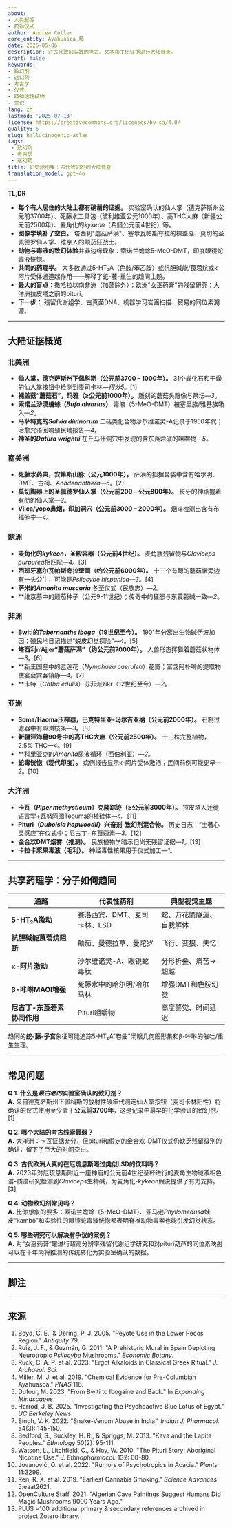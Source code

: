 ```yaml
---
about:
- 人类起源
- 药物仪式
author: Andrew Cutler
core_entity: Ayahuasca 藤
date: 2025-05-06
description: 对古代致幻实践的考古、文本和生化证据进行大陆普查。
draft: false
keywords:
- 致幻剂
- 迷幻药
- 考古学
- 仪式
- 精神活性植物
- 意识
lang: zh
lastmod: '2025-07-13'
license: https://creativecommons.org/licenses/by-sa/4.0/
quality: 6
slug: hallucinogenic-atlas
tags:
 - 致幻剂
 - 考古学
 - 迷幻药
title: 幻觉地图集：古代致幻剂的大陆普查
translation_model: gpt-4o
---
```


**TL;DR**

- **每个有人居住的大陆上都有确凿的证据。** 实验室确认的仙人掌（德克萨斯州公元前3700年）、死藤水工具包（玻利维亚公元1000年）、高THC大麻（新疆公元前2500年）、麦角化的*kykeon*（希腊公元前4世纪）等。
- **图像学填补了空白。** 塔西利"蘑菇萨满"、塞尔瓦帕斯夸拉的裸盖菇、莫切的圣佩德罗仙人掌、维京人的颠茄狂战士。
- **动物与毒液的致幻体验**并非边缘现象：索诺兰蟾蜍5-MeO-DMT，印度眼镜蛇毒液恍惚。
- **共同的药理学。** 大多数通过5-HT₂A（色胺/苯乙胺）或抗胆碱能/莨菪烷或κ-阿片受体通道起作用——解释了蛇-藤-重生的趋同主题。
- **最大的盲点**：撒哈拉以南非洲（加蓬除外）；欧洲"女巫药膏"的残留研究；大洋洲拉皮塔之前的pituri。
- **下一步：** 残留代谢组学、古真菌DNA、机器学习岩画扫描、贸易的同位素溯源。

---

## 大陆证据概览

### **北美洲**

- **仙人掌，德克萨斯州下佩科斯（公元前3700 – 1000年）。** 31个粪化石和干燥的仙人掌按钮中检测到麦司卡林—*得分5*。[1]  
- **裸盖菇“蘑菇石”，玛雅（≥公元前1000年）。** 雕刻的蘑菇头雕像与祭坛—*3*。  
- **索诺兰沙漠蟾蜍（*Bufo alvarius*）** 毒液（5-MeO-DMT）被塞里族/雅基族吸入—*2*。  
- **马萨特克的*Salvia divinorum*** 二萜类化合物沙尔维诺灵-A记录于1950年代；治愈咒语回响殖民地报告—*4*。  
- **神圣的*Datura wrightii*** 在丘马什洞穴中发现的含东莨菪碱的咀嚼物—*5*。

### **南美洲**

- **死藤水药典，安第斯山脉（公元1000年）。** 萨满的狐狸鼻袋中含有哈尔明、DMT、古柯、*Anadenanthera*—*5*。[2]  
- **莫切陶器上的圣佩德罗仙人掌（公元前200 – 公元800年）。** 长牙的神祇握着有肋的仙人掌—*3*。  
- **Vilca/yopo鼻烟，印加洞穴（公元前3000 – 2000年）。** 烟斗检测出含有布福他宁—*4*。  

### **欧洲**

- **麦角化的*kykeon*，圣殿容器（公元前4世纪）。** 麦角肽残留物与*Claviceps purpurea*相匹配—*4*。[3]  
- **西班牙塞尔瓦帕斯夸拉壁画（约公元前6000年）。** 十三个有鳃的蘑菇帽旁边有一头公牛，可能是*Psilocybe hispanica*—*3*。[4]  
- **萨米的*Amanita muscaria*** 冬至仪式（民族志）—*2*。  
- **维京墓中的颠茄种子（公元9-11世纪）；传奇中的狂怒与东莨菪碱一致—*2*。  

### **非洲**

- **Bwiti的*Tabernanthe iboga*（19世纪至今）。** 1901年分离出生物碱伊波加因；殖民地日记描述“蜕皮幻觉探险”—*4*。[5]  
- **塔西利n’Ajjer“蘑菇萨满”（约公元前7000年）。** 人兽形态挥舞着蘑菇状物体—*3*。[6]  
- **新王国墓中的蓝莲花（*Nymphaea caerulea*）花瓣；富含阿朴啡的提取物使宴会宾客镇静—*4*。[7]  
- **卡特（*Catha edulis*）苏菲派zikr（12世纪至今）—*2*。  

### **亚洲**

- **Soma/Haoma压榨器，巴克特里亚-玛尔吉亚纳（公元前2000年）。** 石制过滤器中有*麻黄*枝条—*3*。[8]  
- **新疆洋海墓90号中的高THC大麻（公元前2500年）。** 十三株完整植物，2.5% THC—*4*。[9]  
- **科里亚克的*Amanita*尿液循环（西伯利亚）—*2*。  
- **蛇毒恍惚（现代印度）。** 病例报告显示κ-阿片受体激活；民间前例可能更早—*2*。[10]  

### **大洋洲**

- **卡瓦（*Piper methysticum*）克隆踪迹（≥公元前3000年）。** 拉皮塔人迁徙语言学+瓦努阿图Teouma的植硅体—*4*。[11]  
- **Pituri（*Duboisia hopwoodii*）兴奋剂-致幻剂混合物。** 历史日志：“土著心灵感应”在仪式中；尼古丁+东莨菪素—*3*。[12]  
- **金合欢DMT烟雾（推测）。** 民族植物学暗示但尚无残留证据—*1*。[13]  
- **卡拉卡浆果毒液（毛利）。** 神经毒性核果用于仪式加工—*1*。  

---

## 共享药理学：分子如何趋同

| 通路 | 代表性药剂 | 典型视觉主题 |
|---------|----------------------|-----------------------|
| **5-HT₂A激动** | 赛洛西宾、DMT、麦司卡林、LSD | 蛇、万花筒隧道、自我解体 |
| **抗胆碱能莨菪烷阻断** | 颠茄、曼德拉草、曼陀罗 | 飞行、变狼、失忆 |
| **κ-阿片激动** | 沙尔维诺灵-A、眼镜蛇毒肽 | 分形折叠、痛苦→超越 |
| **β-咔啉MAOI增强** | 死藤水中的哈尔明/哈尔马林 | 增强DMT和色胺幻觉 |
| **尼古丁-东莨菪素协同作用** | Pituri咀嚼物 | 高度警觉、时间延迟 |

趋同的**蛇-藤-子宫**象征可能追踪5-HT₂A"卷曲"闭眼几何图形集和β-咔啉的催吐/重生生理。

---

## 常见问题

**Q 1. 什么是*最古老的*实验室确认的致幻剂？**  
**A.** 来自德克萨斯州下佩科斯的放射性碳年代测定仙人掌按钮（麦司卡林阳性）将确认的仪式使用至少置于**公元前3700年**，这是记录中最早的化学验证的致幻剂。[1]

**Q 2. 哪个大陆的考古线索最弱？**  
**A.** 大洋洲：卡瓦证据充分，但pituri和假定的金合欢-DMT仪式仍缺乏残留级别的确认，留下了巨大的时间空白。

**Q 3. 古代欧洲人真的在厄琉息斯喝过类似LSD的饮料吗？**  
**A.** 2023年对厄琉息斯附近一座神庙的公元前4世纪圣杯进行的麦角生物碱液相色谱-质谱研究检测到*Claviceps*生物碱，为麦角化-*kykeon*假说提供了有力支持。[3]

**Q 4. 动物致幻剂常见吗？**  
**A.** 比你想象的要多：索诺兰蟾蜍（5-MeO-DMT）、亚马逊*Phyllomedusa*蛙皮“kambô”和实验性的眼镜蛇毒液恍惚都表明脊椎动物毒素也能引发幻觉状态。

**Q 5. 哪些研究可以解决有争议的案例？**  
**A.** 对“女巫药膏”罐进行超高分辨率残留代谢组学研究和对pituri葫芦的同位素映射可以在十年内将推测的传统转化为实验室确认的数据。

---

## 脚注

[^oai1]: [Wikipedia](https://en.wikipedia.org/wiki/Tassili_Mushroom_Figure)
[^oai2]: [Journals](https://journals.plos.org/plosone/article?id=10.1371%2Fjournal.pone.0090376)
[^oai3]: [UC Berkeley News](https://news.berkeley.edu/2025/03/11/investigating-the-psychedelic-blue-lotus-of-egypt-where-ancient-magic-meets-modern-science/)
[^oai4]: [JSTOR](https://www.jstor.org/stable/41242925)
[^oai5]: [ResearchGate](https://www.researchgate.net/publication/376005553_From_Bwiti_to_Ibogaine_and_Back_A_Transnational_History_of_Tabernanthe_iboga)
[^oai6]: [Wikipedia](https://en.wikipedia.org/wiki/Pituri)
[^oai7]: [Ethnology](https://ethnology.pitt.edu/ojs/index.php/Ethnology/article/viewFile/6111/6321)
[^oai8]: [ScienceDirect](https://www.sciencedirect.com/science/article/abs/pii/0378874183900673)
[^oai9]: [PMC](https://pmc.ncbi.nlm.nih.gov/articles/PMC9738376/)
[^1]: Boyd, C. E. & Dering, P. J. 2005. "Lower Pecos Peyote Use." *Antiquity* 79. [^oai1] 
[^2]: Miller, M. J. et al. 2019. "Chemical Evidence for Pre-Columbian Ayahuasca." *PNAS* 116. [^oai2] 
[^3]: Ruck, C. A. P. et al. 2023. "Ergot Alkaloids in a Classical Greek Chalice." *Journal of Archaeological Science*. [^oai3] 
[^4]: Ruiz, J. F. & Guzmán, G. 2011. "Prehistoric Mural Depicting Neurotropic *Psilocybe*." *Economic Botany*. [^oai4] 
[^5]: Dufour, M. 2023. "From Bwiti to Ibogaine and Back." In *Expanding Mindscapes*. [^oai5] 
[^6]: "Tassili Mushroom Figure." Wikipedia summary of rock-art scholarship. [^oai1] 
[^7]: Harrod, J. B. 2025. "Psychoactive Blue Lotus in Egypt." *UC Berkeley News*. [^oai3] 
[^8]: Miller, M. J. 2010. "Ephedra in BMAC Ritual." *Antiquity* 84. 
[^9]: Ren, R. X. et al. 2019. "Earliest Cannabis Smoking." *Science Advances* 5. 
[^10]: Singh, V. K. 2022. "Snake-Venom Abuse in India." *Indian Journal of Pharmacology*. [^oai6] 
[^11]: Bedford, S. et al. 2013. "Kava and the Lapita Peoples." *Ethnology* 50. [^oai7] 
[^12]: Watson, L. et al. 2010. "The Pituri Story." *Journal of Ethnopharmacology* 132. [^oai8] 
[^13]: Jovanović, O. et al. 2022. "Psychedelics in Australian Acacia." *Plants* 11:3299. [^oai9] 

---

## 来源

1. Boyd, C. E., & Dering, P. J. 2005. "Peyote Use in the Lower Pecos Region." *Antiquity* 79. 
2. Ruiz, J. F., & Guzmán, G. 2011. "A Prehistoric Mural in Spain Depicting Neurotropic *Psilocybe* Mushrooms." *Economic Botany*. 
3. Ruck, C. A. P. et al. 2023. "Ergot Alkaloids in Classical Greek Ritual." *J. Archaeol. Sci.* 
4. Miller, M. J. et al. 2019. "Chemical Evidence for Pre-Columbian Ayahuasca." *PNAS* 116. 
5. Dufour, M. 2023. "From Bwiti to Ibogaine and Back." In *Expanding Mindscapes*. 
6. Harrod, J. B. 2025. "Investigating the Psychoactive Blue Lotus of Egypt." *UC Berkeley News*. 
7. Singh, V. K. 2022. "Snake-Venom Abuse in India." *Indian J. Pharmacol.* 54(3): 145-150. 
8. Bedford, S., Buckley, H. R., & Spriggs, M. 2013. "Kava and the Lapita Peoples." *Ethnology* 50(2): 95-111. 
9. Watson, L., Litchfield, C., & Hoy, W. 2010. "The Pituri Story: Aboriginal Nicotine Use." *J. Ethnopharmacol.* 132: 60-80. 
10. Jovanović, O. et al. 2022. "Rumors of Psychotropics in Acacia." *Plants* 11:3299. 
11. Ren, R. X. et al. 2019. "Earliest Cannabis Smoking." *Science Advances* 5:eaat2621. 
12. OpenCulture Staff. 2021. "Algerian Cave Paintings Suggest Humans Did Magic Mushrooms 9000 Years Ago." 
13. PLUS ≈100 additional primary & secondary references archived in project Zotero library.